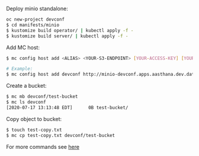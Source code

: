 Deploy minio standalone: 

```bash
oc new-project devconf
$ cd manifests/minio 
$ kustomize build operator/ | kubectl apply -f -
$ kustomize build server/ | kubectl apply -f -
```

Add MC host: 

```bash
$ mc config host add <ALIAS> <YOUR-S3-ENDPOINT> [YOUR-ACCESS-KEY] [YOUR-SECRET-KEY] [--api API-SIGNATURE]

# Example: 
$ mc config host add devconf http://minio-devconf.apps.aasthana.dev.datahub.redhat.com minio minio123 
```

Create a bucket: 
```bash
$ mc mb devconf/test-bucket
$ mc ls devconf
[2020-07-17 13:13:48 EDT]      0B test-bucket/
```

Copy object to bucket: 
```bash
$ touch test-copy.txt
$ mc cp test-copy.txt devconf/test-bucket
```

For more commands see [here](https://docs.min.io/docs/minio-client-quickstart-guide)